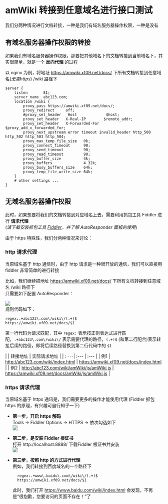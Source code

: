# amWiki 转接到任意域名进行接口测试

我们分两种情况进行文档转接，一种是我们有域名服务器操作权限，一种是没有

## 有域名服务器操作权限的转接
如果我们有域名服务器操作权限，那要把其他域名下的文档转接到当前域名下，其实很简单，就是一个 **反向代理** 的过程  

以 nginx 为例，将地址 https://amwiki.xf09.net/docs/ 下所有文档转接到任意域名(_无需https_) /wiki 路径下
```nginx
server {
    listen       81;
    server_name  abc123.com;
    location /wiki {
        proxy_pass https://amwiki.xf09.net/docs/;
        proxy_redirect     off;
        #proxy_set_header   Host             $host;
        proxy_set_header   X-Real-IP        $remote_addr;
        proxy_set_header   X-Forwarded-For  $proxy_add_x_forwarded_for;
        proxy_next_upstream error timeout invalid_header http_500 http_502 http_503 http_504;
        proxy_max_temp_file_size   0k;
        proxy_connect_timeout      90;
        proxy_send_timeout         90;
        proxy_read_timeout         90;
        proxy_buffer_size          4k;
        proxy_buffers              4 32k;
        proxy_busy_buffers_size    64k;
        proxy_temp_file_write_size 64k;
    }
    # other settings ...
}
```

## 无域名服务器操作权限
此时，如果想要将我们的文档转接到对应域名上去，需要利用抓包工具 Fiddler 进行 **请求代理**  
(_请下载安装抓包工具 [Fiddler](http://www.telerik.com/fiddler)，并了解 AutoResponder 面板的使用_)

由于 https 特殊性，我们分两种情况来讨论：  

### http 请求代理
当原域名基于 http 通信时，由于 http 请求是一种很开放的通信，我们可以直接用 fiddler 非常简单的进行转接  

比如，我们继续把地址 https://amwiki.xf09.net/docs/ 下所有文档转接到任意域名 /wiki 路径下  
只需要如下配置 AutoResponder：   

![](assets/001/07-c1ef9812.png)  
规则代码如下：

    regex:.+abc123\.com\/wiki\/(.+)$
    https://amwiki.xf09.net/docs/$1

第一行代码为请求匹配，其中 `regex:` 表示按正则表达式进行匹配，`.+abc123\.com\/wiki\/` 表示需要代理的路径，`(.+)$` (和第二行配合)表示转接后续的路径，即将后续路径替换到第二行代码中的 `$1`  

| | 转接地址 | 实际请求地址 |
| : ---| :--- | :--- |
| 例1 | http://abc123.com/wiki/index.html | https://amwiki.xf09.net/docs/index.html |
| 例2 | http://abc123.com/wiki/amWiki/js/amWiki.js | https://amwiki.xf09.net/docs/amWiki/js/amWiki.js |

### https 请求代理
当原域名基于 https 通讯是，我们需要更多的操作才能使用代理 (Fiddler 抓包 https 的原理，有兴趣可自行知乎一下)    

- **第一步，开启 https 解码**  
  Tools -> Fiddler Options -> HTTPS -> 依次勾选如下  
  ![](assets/001/07-ea6ad78e.png)  
- **第二步，是安装 Fiddler 根证书**  
  打开 http://localhost:8888/ 下载Fiddler 根证书并安装  
  ![](assets/001/07-c59334fc.png)  
- **第三步，按照 http 的方式进行代理**  
  例如，我们转接到百度域名的一个路径下

        regex:.+www\.baidu\.com\/wiki\/(.+)$
        https://amwiki.xf09.net/docs/$1

  此时，我们打开 https://www.baidu.com/wiki/index.html 会发现，不再是“很抱歉，您要访问的页面不存在！”了

